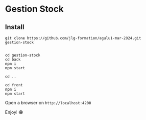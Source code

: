# Gestion Stock

## Install

```
git clone https://github.com/jlg-formation/agulu1-mar-2024.git gestion-stock


cd gestion-stock
cd back
npm i
npm start

cd ..

cd front
npm i
npm start
```

Open a browser on `http://localhost:4200`

Enjoy! 😁
